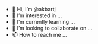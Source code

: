 - 👋 Hi, I’m @akbartj
- 👀 I’m interested in ...
- 🌱 I’m currently learning ...
- 💞️ I’m looking to collaborate on ...
- 📫 How to reach me ...

<!---
akbartj/akbartj is a ✨ special ✨ repository because its `README.md` (this file) appears on your GitHub profile.
You can click the Preview link to take a look at your changes.
--->
